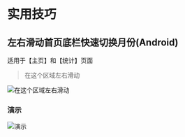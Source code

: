 # 实用技巧

## 左右滑动首页底栏快速切换月份(Android)

适用于【主页】和【统计】页面

> 在这个区域左右滑动

![在这个区域左右滑动](https://s4.ax1x.com/2022/02/17/HIHpND.md.jpg)

### 演示

![演示](https://s4.ax1x.com/2022/02/17/HIHVDP.gif)